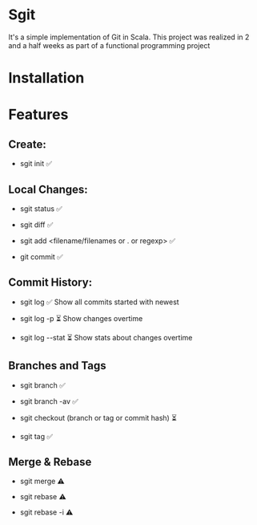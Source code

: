 #  Sgit
It's a simple implementation of Git in Scala. This project was realized in 2 and a half weeks as part of a functional programming project


#  Installation


# Features

## Create:
    
-   sgit init ✅
    
## Local Changes:
    
-   sgit status ✅
   
-   sgit diff ✅
    
-   sgit add <filename/filenames or . or regexp> ✅
    
-   git commit ✅
    
## Commit History:
    
-   sgit log  ✅
    Show all commits started with newest
    
-   sgit log -p  ⏳
    Show changes overtime
    
-   sgit log --stat  ⏳
    Show stats about changes overtime  
      
    
## Branches and Tags
    

-   sgit branch <branch name>  ✅
    
-   sgit branch -av  ✅
  
-   sgit checkout (branch or tag or commit hash) ⏳ 
    
-   sgit tag <tag name>  ✅
      
    
## Merge & Rebase
    

-   sgit merge <branch> ⚠️
    
-   sgit rebase <branch>⚠️
    
-   sgit rebase -i <commit hash or banch name>⚠️
